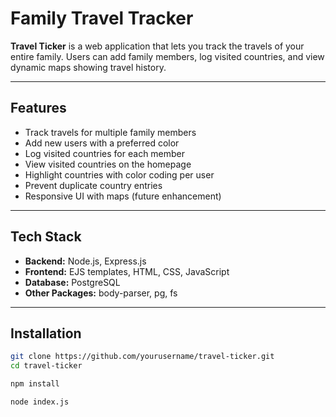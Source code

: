 # Family Travel Tracker

**Travel Ticker** is a web application that lets you track the travels of your entire family. Users can add family members, log visited countries, and view dynamic maps showing travel history.

---

## Features

- Track travels for multiple family members
- Add new users with a preferred color
- Log visited countries for each member
- View visited countries on the homepage
- Highlight countries with color coding per user
- Prevent duplicate country entries
- Responsive UI with maps (future enhancement)

---

## Tech Stack

- **Backend:** Node.js, Express.js  
- **Frontend:** EJS templates, HTML, CSS, JavaScript  
- **Database:** PostgreSQL  
- **Other Packages:** body-parser, pg, fs  

---

## Installation
```bash
git clone https://github.com/yourusername/travel-ticker.git
cd travel-ticker

npm install

node index.js
```

